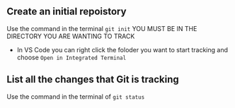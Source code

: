 ## Create an initial repoistory

Use the command in the terminal `git init` YOU MUST BE IN THE DIRECTORY YOU ARE WANTING TO TRACK

- In VS Code you can right click the foloder you want to start tracking and choose `Open in Integrated Terminal`


## List all the changes that Git is tracking
Use the command in the terminal of `git status`
